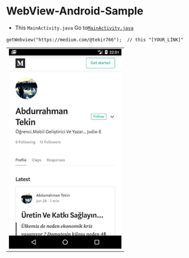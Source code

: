 # WebView-Android-Sample

* This ``MainActivity.java`` Go to[``MainActivity.java``](/app/src/main/java/com/judix/webiview/MainActivity.java)

``
getWebview("https://medium.com/@tekir766");  // this "[YOUR_LİNK]"
``
<table>
  <tr>
    <td><img src="/screenshot/device-2018-12-28-010136.png" width=300 alt="Bitcoin"></td>
  </tr>
</table>

